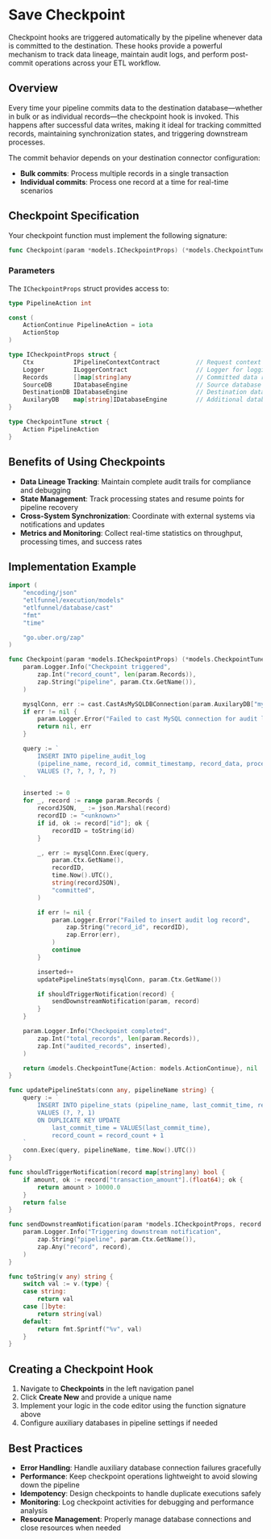 # Save Checkpoint

Checkpoint hooks are triggered automatically by the pipeline whenever data is committed to the destination. These hooks provide a powerful mechanism to track data lineage, maintain audit logs, and perform post-commit operations across your ETL workflow.

## Overview

Every time your pipeline commits data to the destination database—whether in bulk or as individual records—the checkpoint hook is invoked. This happens after successful data writes, making it ideal for tracking committed records, maintaining synchronization states, and triggering downstream processes.

The commit behavior depends on your destination connector configuration:
- **Bulk commits**: Process multiple records in a single transaction
- **Individual commits**: Process one record at a time for real-time scenarios

## Checkpoint Specification

Your checkpoint function must implement the following signature:

```go
func Checkpoint(param *models.ICheckpointProps) (*models.CheckpointTune, error)
```

### Parameters

The `ICheckpointProps` struct provides access to:

```go
type PipelineAction int

const (
	ActionContinue PipelineAction = iota
	ActionStop
)

type ICheckpointProps struct {
    Ctx           IPipelineContextContract          // Request context for logging and operations
    Logger        ILoggerContract                   // Logger for logging any message
    Records       []map[string]any                  // Committed data records
    SourceDB      IDatabaseEngine                   // Source database connection
    DestinationDB IDatabaseEngine                   // Destination database connection
    AuxilaryDB    map[string]IDatabaseEngine        // Additional database connections
}

type CheckpointTune struct {
	Action PipelineAction
}
```

## Benefits of Using Checkpoints

- **Data Lineage Tracking**: Maintain complete audit trails for compliance and debugging
- **State Management**: Track processing states and resume points for pipeline recovery
- **Cross-System Synchronization**: Coordinate with external systems via notifications and updates
- **Metrics and Monitoring**: Collect real-time statistics on throughput, processing times, and success rates

## Implementation Example

```go
import (
	"encoding/json"
	"etlfunnel/execution/models"
	"etlfunnel/database/cast"
	"fmt"
	"time"

	"go.uber.org/zap"
)

func Checkpoint(param *models.ICheckpointProps) (*models.CheckpointTune, error) {
	param.Logger.Info("Checkpoint triggered",
		zap.Int("record_count", len(param.Records)),
		zap.String("pipeline", param.Ctx.GetName()),
	)

	mysqlConn, err := cast.CastAsMySQLDBConnection(param.AuxilaryDB["mysql"])
	if err != nil {
		param.Logger.Error("Failed to cast MySQL connection for audit log", zap.Error(err))
		return nil, err
	}

	query := `
		INSERT INTO pipeline_audit_log 
		(pipeline_name, record_id, commit_timestamp, record_data, processing_status)
		VALUES (?, ?, ?, ?, ?)
	`

	inserted := 0
	for _, record := range param.Records {
		recordJSON, _ := json.Marshal(record)
		recordID := "<unknown>"
		if id, ok := record["id"]; ok {
			recordID = toString(id)
		}

		_, err := mysqlConn.Exec(query,
			param.Ctx.GetName(),
			recordID,
			time.Now().UTC(),
			string(recordJSON),
			"committed",
		)

		if err != nil {
			param.Logger.Error("Failed to insert audit log record",
				zap.String("record_id", recordID),
				zap.Error(err),
			)
			continue
		}

		inserted++
		updatePipelineStats(mysqlConn, param.Ctx.GetName())

		if shouldTriggerNotification(record) {
			sendDownstreamNotification(param, record)
		}
	}

	param.Logger.Info("Checkpoint completed",
		zap.Int("total_records", len(param.Records)),
		zap.Int("audited_records", inserted),
	)

	return &models.CheckpointTune{Action: models.ActionContinue}, nil
}

func updatePipelineStats(conn any, pipelineName string) {
	query := `
		INSERT INTO pipeline_stats (pipeline_name, last_commit_time, record_count)
		VALUES (?, ?, 1)
		ON DUPLICATE KEY UPDATE
			last_commit_time = VALUES(last_commit_time),
			record_count = record_count + 1
	`
	conn.Exec(query, pipelineName, time.Now().UTC())
}

func shouldTriggerNotification(record map[string]any) bool {
	if amount, ok := record["transaction_amount"].(float64); ok {
		return amount > 10000.0
	}
	return false
}

func sendDownstreamNotification(param *models.ICheckpointProps, record map[string]any) {
	param.Logger.Info("Triggering downstream notification",
		zap.String("pipeline", param.Ctx.GetName()),
		zap.Any("record", record),
	)
}

func toString(v any) string {
	switch val := v.(type) {
	case string:
		return val
	case []byte:
		return string(val)
	default:
		return fmt.Sprintf("%v", val)
	}
}

```

## Creating a Checkpoint Hook

1. Navigate to **Checkpoints** in the left navigation panel
2. Click **Create New** and provide a unique name
3. Implement your logic in the code editor using the function signature above
4. Configure auxiliary databases in pipeline settings if needed

## Best Practices

- **Error Handling**: Handle auxiliary database connection failures gracefully
- **Performance**: Keep checkpoint operations lightweight to avoid slowing down the pipeline
- **Idempotency**: Design checkpoints to handle duplicate executions safely
- **Monitoring**: Log checkpoint activities for debugging and performance analysis
- **Resource Management**: Properly manage database connections and close resources when needed